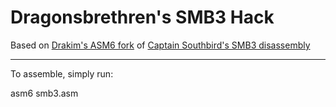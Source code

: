 # Dragonsbrethren's SMB3 Hack
Based on [Drakim's ASM6 fork](https://github.com/Drakim/smb3) of [Captain Southbird's SMB3 disassembly](https://github.com/captainsouthbird/smb3)

-------------

To assemble, simply run:

asm6 smb3.asm
